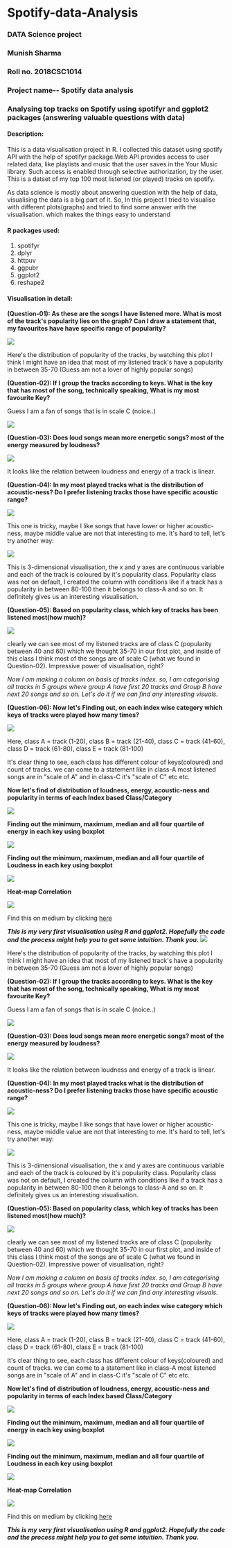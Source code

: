 # Spotify-data-Analysis

### DATA Science project
### Munish Sharma
### Roll no. 2018CSC1014
### Project name-- Spotify data analysis

### Analysing top tracks on Spotify using spotifyr and ggplot2 packages (answering valuable questions with data)

#### Description:

This is a data visualisation project in R. I collected this dataset using spotify API with the help of spotifyr package.Web API provides access to user related data, like playlists and music that the user saves in the Your Music library. Such access is enabled through selective authorization, by the user. This is a datset of my top 100 most listened (or played) tracks on spotify.

As data science is mostly about answering question with the help of data, visualising the data is a big part of it. So, In this project I tried to visualise with different plots(graphs) and tried to find some answer with the visualisation. which makes the things easy to understand

#### R packages used:

1. spotifyr
2. dplyr
3. httpuv
4. ggpubr
5. ggplot2
6. reshape2



#### Visualisation in detail:

**(Question-01): As these are the songs I have listened more. What is most of the track's popularity lies on the graph? Can I draw a statement that, my favourites have have specific range of popularity?**

![](readme_images/Distribution%20of%20the%20popularity%20of%20tracks.jpeg)

Here's the distribution of popularity of the tracks, by watching this plot I think I might have an idea that most of my listened track's have a popularity in between 35-70 (Guess am not a lover of highly popular songs)

**(Question-02):  If I group the tracks according to keys. What is the key that has most of the song, technically speaking, What is my most favourite Key?**

Guess I am a fan of songs that is in scale C (noice..)

![](readme_images/Number%20of%20tracks%20Vs.%20Keys.jpeg)

**(Question-03): Does loud songs mean more energetic songs? most of the energy measured by loudness?**

![](readme_images/Energy%20Vs.%20Loudness.jpeg)

It looks like the relation between loudness and energy of a track is linear. 

**(Question-04): In my most played tracks what is the distribution of acoustic-ness? Do I prefer listening tracks those have specific acoustic range?**

![](readme_images/Distribution%20of%20the%20Acousticness%20of%20tracks.jpeg)

This one is tricky, maybe I like songs that have lower or higher acoustic-ness, maybe middle value are not that interesting to me. It's hard to tell, let's try another way:

![](readme_images/Popularity%20Vs%20Acousticness.jpeg)

This is 3-dimensional visualisation, the x and y axes are continuous variable and each of the track  is coloured by it's popularity class.
Popularity class was not on default, I created the column with conditions like if a track has a popularity in between 80-100 then it belongs to class-A and so on. It definitely gives us an interesting visualisation.

**(Question-05): Based on popularity class, which key of tracks has been listened most(how much)?**

![](readme_images/Key%20of%20tracks%20Count%20based%20on%20Popularity.jpeg)

clearly we can see most of my listened tracks are of class C (popularity between 40 and 60) which we thought 35-70 in our first plot, and inside of this class I think most of the songs are of scale C (what we found in Question-02). Impressive power of visualisation, right?

*Now I am making a column on basis of tracks index. so, I am categorising all tracks in 5 groups where group A have first 20 tracks and Group B have next 20 songs and so on. Let's do it if we can find any interesting visuals.*

**(Question-06): Now let's Finding out, on each index wise category which keys of tracks were played how many times?**

![](readme_images/Count%20tracks(According%20to%20Key)%20Vs%20Category(Index%20wise).jpeg)

Here,
class A = track (1-20),
class B = track (21-40),
class C = track (41-60),
class D = track (61-80),
class E = track (81-100)

It's clear thing to see, each class has different colour of keys(coloured) and count of tracks. we can come to a statement like in class-A most listened songs are in "scale of A" and in class-C it's "scale of C" etc etc.

**Now let's find of distribution of loudness, energy, acoustic-ness and popularity in terms of each Index based Class/Category**

![](readme_images/Category%20wise%20distribution%20of%20energy,loudness,%20acousticness%20and%20popularity.jpeg)

**Finding out the minimum, maximum, median and all four quartile of energy in each key using boxplot**

![](readme_images/Key%20wise%20boxplot%20of%20Enerygy.jpeg)

**Finding out the minimum, maximum, median and all four quartile of Loudness in each key using boxplot**

![](readme_images/Key%20wise%20boxplot%20of%20loudness.jpeg)

**Heat-map Correlation**

![](readme_images/heat-map%20correlation.jpeg)

Find this on medium by clicking [here](https://medium.com/@shafayet.islam.61/spotify-data-analysis-using-r-and-ggplot2-6b1252d98e8f)

***This is my very first visualisation using R and ggplot2. Hopefully the code and the process might help you to get some intuition. Thank you.*** 
![](readme_images/Distribution%20of%20the%20popularity%20of%20tracks.jpeg)

Here's the distribution of popularity of the tracks, by watching this plot I think I might have an idea that most of my listened track's have a popularity in between 35-70 (Guess am not a lover of highly popular songs)

**(Question-02):  If I group the tracks according to keys. What is the key that has most of the song, technically speaking, What is my most favourite Key?**

Guess I am a fan of songs that is in scale C (noice..)

![](readme_images/Number%20of%20tracks%20Vs.%20Keys.jpeg)

**(Question-03): Does loud songs mean more energetic songs? most of the energy measured by loudness?**

![](readme_images/Energy%20Vs.%20Loudness.jpeg)

It looks like the relation between loudness and energy of a track is linear. 

**(Question-04): In my most played tracks what is the distribution of acoustic-ness? Do I prefer listening tracks those have specific acoustic range?**

![](readme_images/Distribution%20of%20the%20Acousticness%20of%20tracks.jpeg)

This one is tricky, maybe I like songs that have lower or higher acoustic-ness, maybe middle value are not that interesting to me. It's hard to tell, let's try another way:

![](readme_images/Popularity%20Vs%20Acousticness.jpeg)

This is 3-dimensional visualisation, the x and y axes are continuous variable and each of the track  is coloured by it's popularity class.
Popularity class was not on default, I created the column with conditions like if a track has a popularity in between 80-100 then it belongs to class-A and so on. It definitely gives us an interesting visualisation.

**(Question-05): Based on popularity class, which key of tracks has been listened most(how much)?**

![](readme_images/Key%20of%20tracks%20Count%20based%20on%20Popularity.jpeg)

clearly we can see most of my listened tracks are of class C (popularity between 40 and 60) which we thought 35-70 in our first plot, and inside of this class I think most of the songs are of scale C (what we found in Question-02). Impressive power of visualisation, right?

*Now I am making a column on basis of tracks index. so, I am categorising all tracks in 5 groups where group A have first 20 tracks and Group B have next 20 songs and so on. Let's do it if we can find any interesting visuals.*

**(Question-06): Now let's Finding out, on each index wise category which keys of tracks were played how many times?**

![](readme_images/Count%20tracks(According%20to%20Key)%20Vs%20Category(Index%20wise).jpeg)

Here,
class A = track (1-20),
class B = track (21-40),
class C = track (41-60),
class D = track (61-80),
class E = track (81-100)

It's clear thing to see, each class has different colour of keys(coloured) and count of tracks. we can come to a statement like in class-A most listened songs are in "scale of A" and in class-C it's "scale of C" etc etc.

**Now let's find of distribution of loudness, energy, acoustic-ness and popularity in terms of each Index based Class/Category**

![](readme_images/Category%20wise%20distribution%20of%20energy,loudness,%20acousticness%20and%20popularity.jpeg)

**Finding out the minimum, maximum, median and all four quartile of energy in each key using boxplot**

![](readme_images/Key%20wise%20boxplot%20of%20Enerygy.jpeg)

**Finding out the minimum, maximum, median and all four quartile of Loudness in each key using boxplot**

![](readme_images/Key%20wise%20boxplot%20of%20loudness.jpeg)

**Heat-map Correlation**

![](readme_images/heat-map%20correlation.jpeg)

Find this on medium by clicking [here](https://medium.com/@shafayet.islam.61/spotify-data-analysis-using-r-and-ggplot2-6b1252d98e8f)

***This is my very first visualisation using R and ggplot2. Hopefully the code and the process might help you to get some intuition. Thank you.*** 
